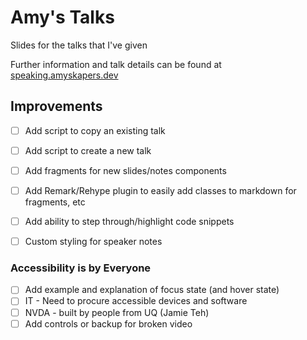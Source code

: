 # Amy's Talks

Slides for the talks that I've given

Further information and talk details can be found at [speaking.amyskapers.dev](https://speaking.amyskapers.dev)

## Improvements

- [ ] Add script to copy an existing talk
- [ ] Add script to create a new talk
- [ ] Add fragments for new slides/notes components
- [ ] Add Remark/Rehype plugin to easily add classes to markdown for fragments, etc
- [ ] Add ability to step through/highlight code snippets
- [ ] Custom styling for speaker notes


### Accessibility is by Everyone
- [ ] Add example and explanation of focus state (and hover state)
- [ ] IT - Need to procure accessible devices and software
- [ ] NVDA - built by people from UQ (Jamie Teh)
- [ ] Add controls or backup for broken video